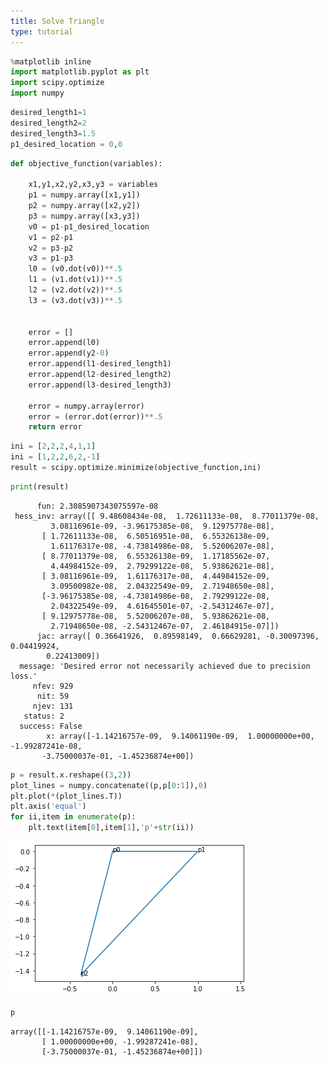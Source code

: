 ```yaml
---
title: Solve Triangle
type: tutorial
---
```



```python
%matplotlib inline
import matplotlib.pyplot as plt
import scipy.optimize
import numpy
```


```python
desired_length1=1 
desired_length2=2
desired_length3=1.5
p1_desired_location = 0,0
```


```python
def objective_function(variables):

    x1,y1,x2,y2,x3,y3 = variables
    p1 = numpy.array([x1,y1])
    p2 = numpy.array([x2,y2])
    p3 = numpy.array([x3,y3])
    v0 = p1-p1_desired_location
    v1 = p2-p1
    v2 = p3-p2
    v3 = p1-p3
    l0 = (v0.dot(v0))**.5
    l1 = (v1.dot(v1))**.5
    l2 = (v2.dot(v2))**.5
    l3 = (v3.dot(v3))**.5
    
    
    error = []
    error.append(l0)
    error.append(y2-0)
    error.append(l1-desired_length1)
    error.append(l2-desired_length2)
    error.append(l3-desired_length3)
    
    error = numpy.array(error)
    error = (error.dot(error))**.5
    return error    
```


```python
ini = [2,2,2,4,1,1]
ini = [1,2,2,6,2,-1]
result = scipy.optimize.minimize(objective_function,ini)
```


```python
print(result)
```

          fun: 2.3085907343075597e-08
     hess_inv: array([[ 9.48608434e-08,  1.72611133e-08,  8.77011379e-08,
             3.08116961e-09, -3.96175385e-08,  9.12975778e-08],
           [ 1.72611133e-08,  6.50516951e-08,  6.55326138e-09,
             1.61176317e-08, -4.73814986e-08,  5.52006207e-08],
           [ 8.77011379e-08,  6.55326138e-09,  1.17185562e-07,
             4.44984152e-09,  2.79299122e-08,  5.93862621e-08],
           [ 3.08116961e-09,  1.61176317e-08,  4.44984152e-09,
             3.09500982e-08,  2.04322549e-09,  2.71948650e-08],
           [-3.96175385e-08, -4.73814986e-08,  2.79299122e-08,
             2.04322549e-09,  4.61645501e-07, -2.54312467e-07],
           [ 9.12975778e-08,  5.52006207e-08,  5.93862621e-08,
             2.71948650e-08, -2.54312467e-07,  2.46184915e-07]])
          jac: array([ 0.36641926,  0.89598149,  0.66629281, -0.30097396,  0.04419924,
            0.22413009])
      message: 'Desired error not necessarily achieved due to precision loss.'
         nfev: 929
          nit: 59
         njev: 131
       status: 2
      success: False
            x: array([-1.14216757e-09,  9.14061190e-09,  1.00000000e+00, -1.99287241e-08,
           -3.75000037e-01, -1.45236874e+00])
    


```python
p = result.x.reshape((3,2))
plot_lines = numpy.concatenate((p,p[0:1]),0)
plt.plot(*(plot_lines.T))
plt.axis('equal')
for ii,item in enumerate(p):
    plt.text(item[0],item[1],'p'+str(ii))

```


    
![png](output_6_0.png)
    



```python
p
```




    array([[-1.14216757e-09,  9.14061190e-09],
           [ 1.00000000e+00, -1.99287241e-08],
           [-3.75000037e-01, -1.45236874e+00]])




```python

```

